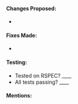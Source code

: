 #### Changes Proposed:
*
#### Fixes Made:
*
#### Testing:
* Tested on RSPEC? ____
* All tests passing? ____
#### Mentions:

